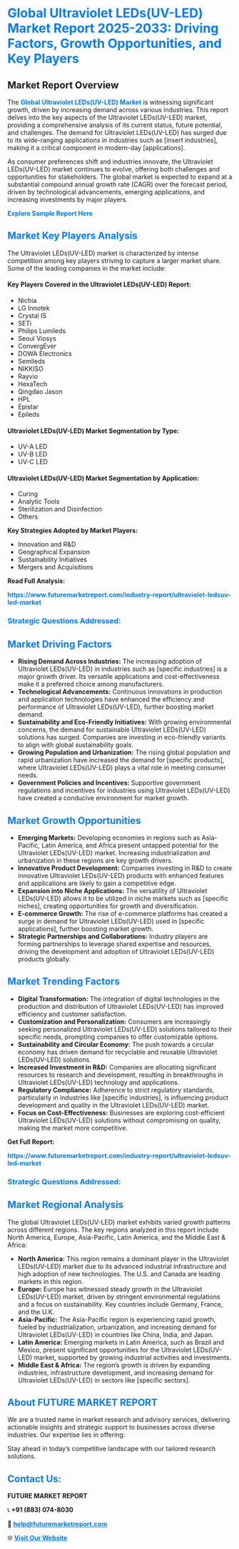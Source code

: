 <h1 style="color: #007BFF;">Global Ultraviolet LEDs(UV-LED) Market Report 2025-2033: Driving Factors, Growth Opportunities, and Key Players</h1>

<section id="overview">
<h2>Market Report Overview</h2>
<p>The <a href="https://www.futuremarketreport.com/industry-report/ultraviolet-ledsuv-led-market" style="color: #007BFF; text-decoration: none;"><strong>Global Ultraviolet LEDs(UV-LED) Market</strong></a> is witnessing significant growth, driven by increasing demand across various industries. This report delves into the key aspects of the Ultraviolet LEDs(UV-LED) market, providing a comprehensive analysis of its current status, future potential, and challenges. The demand for Ultraviolet LEDs(UV-LED) has surged due to its wide-ranging applications in industries such as [insert industries], making it a critical component in modern-day [applications].</p>
<p>As consumer preferences shift and industries innovate, the Ultraviolet LEDs(UV-LED) market continues to evolve, offering both challenges and opportunities for stakeholders. The global market is expected to expand at a substantial compound annual growth rate (CAGR) over the forecast period, driven by technological advancements, emerging applications, and increasing investments by major players.</p>
</section>

<section id="overview">
<p><a href="https://www.futuremarketreport.com/request-sample/reportId=76012" style="color: #007BFF; text-decoration: none;"><strong>Explore Sample Report Here</strong></a></p>
</section>

<section id="key-players">
<h2 style="color: #007BFF;">Market Key Players Analysis</h2>
<p>The Ultraviolet LEDs(UV-LED) market is characterized by intense competition among key players striving to capture a larger market share. Some of the leading companies in the market include:</p>
<h4>Key Players Covered in the Ultraviolet LEDs(UV-LED) Report:</h4>
<ul><li>Nichia</li><li>LG Innotek</li><li>Crystal IS</li><li>SETi</li><li>Philips Lumileds</li><li>Seoul Viosys</li><li>ConvergEver</li><li>DOWA Electronics</li><li>Semileds</li><li>NIKKISO</li><li>Rayvio</li><li>HexaTech</li><li>Qingdao Jason</li><li>HPL</li><li>Epistar</li><li>Epileds</li></ul>
<h4>Ultraviolet LEDs(UV-LED) Market Segmentation by Type:</h4>
<ul><li>UV-A LED</li><li>UV-B LED</li><li>UV-C LED</li></ul>

<h4>Ultraviolet LEDs(UV-LED) Market Segmentation by Application:</h4>
<ul><li>Curing</li><li>Analytic Tools</li><li>Sterilization and Disinfection</li><li>Others</li></ul>
<p><strong>Key Strategies Adopted by Market Players:</strong></p>
<ul>
<li>Innovation and R&D</li>
<li>Geographical Expansion</li>
<li>Sustainability Initiatives</li>
<li>Mergers and Acquisitions</li>
</ul>
</section>

<section>
<p><strong>Read Full Analysis: </strong></p><a href="https://www.futuremarketreport.com/industry-report/ultraviolet-ledsuv-led-market" style="color: #007BFF; text-decoration: none;"><strong>https://www.futuremarketreport.com/industry-report/ultraviolet-ledsuv-led-market</strong></a>
<h3 style="color: #007BFF;">Strategic Questions Addressed:</h3>
</section>

<section id="driving-factors">
<h2 style="color: #007BFF;">Market Driving Factors</h2>
<ul>
<li><strong>Rising Demand Across Industries:</strong> The increasing adoption of Ultraviolet LEDs(UV-LED) in industries such as [specific industries] is a major growth driver. Its versatile applications and cost-effectiveness make it a preferred choice among manufacturers.</li>
<li><strong>Technological Advancements:</strong> Continuous innovations in production and application technologies have enhanced the efficiency and performance of Ultraviolet LEDs(UV-LED), further boosting market demand.</li>
<li><strong>Sustainability and Eco-Friendly Initiatives:</strong> With growing environmental concerns, the demand for sustainable Ultraviolet LEDs(UV-LED) solutions has surged. Companies are investing in eco-friendly variants to align with global sustainability goals.</li>
<li><strong>Growing Population and Urbanization:</strong> The rising global population and rapid urbanization have increased the demand for [specific products], where Ultraviolet LEDs(UV-LED) plays a vital role in meeting consumer needs.</li>
<li><strong>Government Policies and Incentives:</strong> Supportive government regulations and incentives for industries using Ultraviolet LEDs(UV-LED) have created a conducive environment for market growth.</li>
</ul>
</section>

<section id="growth-opportunities">
<h2 style="color: #007BFF;">Market Growth Opportunities</h2>
<ul>
<li><strong>Emerging Markets:</strong> Developing economies in regions such as Asia-Pacific, Latin America, and Africa present untapped potential for the Ultraviolet LEDs(UV-LED) market. Increasing industrialization and urbanization in these regions are key growth drivers.</li>
<li><strong>Innovative Product Development:</strong> Companies investing in R&D to create innovative Ultraviolet LEDs(UV-LED) products with enhanced features and applications are likely to gain a competitive edge.</li>
<li><strong>Expansion into Niche Applications:</strong> The versatility of Ultraviolet LEDs(UV-LED) allows it to be utilized in niche markets such as [specific niches], creating opportunities for growth and diversification.</li>
<li><strong>E-commerce Growth:</strong> The rise of e-commerce platforms has created a surge in demand for Ultraviolet LEDs(UV-LED) used in [specific applications], further boosting market growth.</li>
<li><strong>Strategic Partnerships and Collaborations:</strong> Industry players are forming partnerships to leverage shared expertise and resources, driving the development and adoption of Ultraviolet LEDs(UV-LED) products globally.</li>
</ul>
</section>

<section id="trending-factors">
<h2 style="color: #007BFF;">Market Trending Factors</h2>
<ul>
<li><strong>Digital Transformation:</strong> The integration of digital technologies in the production and distribution of Ultraviolet LEDs(UV-LED) has improved efficiency and customer satisfaction.</li>
<li><strong>Customization and Personalization:</strong> Consumers are increasingly seeking personalized Ultraviolet LEDs(UV-LED) solutions tailored to their specific needs, prompting companies to offer customizable options.</li>
<li><strong>Sustainability and Circular Economy:</strong> The push towards a circular economy has driven demand for recyclable and reusable Ultraviolet LEDs(UV-LED) solutions.</li>
<li><strong>Increased Investment in R&D:</strong> Companies are allocating significant resources to research and development, resulting in breakthroughs in Ultraviolet LEDs(UV-LED) technology and applications.</li>
<li><strong>Regulatory Compliance:</strong> Adherence to strict regulatory standards, particularly in industries like [specific industries], is influencing product development and quality in the Ultraviolet LEDs(UV-LED) market.</li>
<li><strong>Focus on Cost-Effectiveness:</strong> Businesses are exploring cost-efficient Ultraviolet LEDs(UV-LED) solutions without compromising on quality, making the market more competitive.</li>
</ul>
</section>

<section>
<p><strong>Get Full Report: </strong></p><a href="https://www.futuremarketreport.com/industry-report/ultraviolet-ledsuv-led-market" style="color: #007BFF; text-decoration: none;"><strong>https://www.futuremarketreport.com/industry-report/ultraviolet-ledsuv-led-market</strong></a>
<h3 style="color: #007BFF;">Strategic Questions Addressed:</h3>
</section>


<section id="regional-analysis">
<h2 style="color: #007BFF;">Market Regional Analysis</h2>
<p>The global Ultraviolet LEDs(UV-LED) market exhibits varied growth patterns across different regions. The key regions analyzed in this report include North America, Europe, Asia-Pacific, Latin America, and the Middle East & Africa:</p>
<ul>
<li><strong>North America:</strong> This region remains a dominant player in the Ultraviolet LEDs(UV-LED) market due to its advanced industrial infrastructure and high adoption of new technologies. The U.S. and Canada are leading markets in this region.</li>
<li><strong>Europe:</strong> Europe has witnessed steady growth in the Ultraviolet LEDs(UV-LED) market, driven by stringent environmental regulations and a focus on sustainability. Key countries include Germany, France, and the U.K.</li>
<li><strong>Asia-Pacific:</strong> The Asia-Pacific region is experiencing rapid growth, fueled by industrialization, urbanization, and increasing demand for Ultraviolet LEDs(UV-LED) in countries like China, India, and Japan.</li>
<li><strong>Latin America:</strong> Emerging markets in Latin America, such as Brazil and Mexico, present significant opportunities for the Ultraviolet LEDs(UV-LED) market, supported by growing industrial activities and investments.</li>
<li><strong>Middle East & Africa:</strong> The region’s growth is driven by expanding industries, infrastructure development, and increasing demand for Ultraviolet LEDs(UV-LED) in sectors like [specific sectors].</li>
</ul>
</section>

<footer>
<h2 style="color: #007BFF;">About FUTURE MARKET REPORT</h2>
<p>We are a trusted name in market research and advisory services, delivering actionable insights and strategic support to businesses across diverse industries. Our expertise lies in offering:</p>

<p>Stay ahead in today’s competitive landscape with our tailored research solutions.</p>

<h2 style="color: #007BFF;">Contact Us:</h2>
<p><strong>FUTURE MARKET REPORT</strong></p>
<p>📞 <strong>+91 (883) 074-8030</strong></p>
<p>📧 <strong><a href="mailto:help@futuremarketreport.com" style="color: #007BFF;">help@futuremarketreport.com</a></strong></p>
<p>🌐 <strong><a href="https://www.futuremarketreport.com/" style="color: #007BFF;">Visit Our Website</a></strong></p>
</footer>